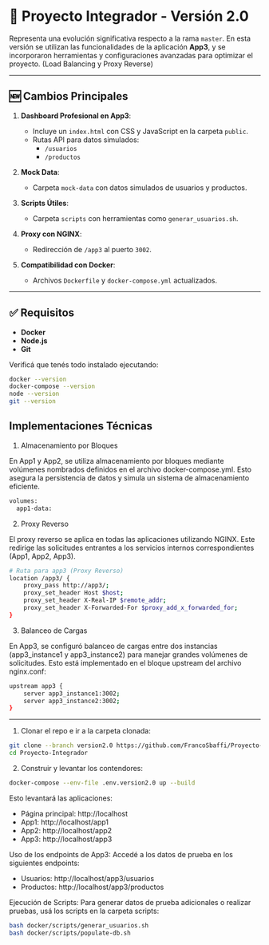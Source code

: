 
# 🚀 Proyecto Integrador - Versión 2.0

Representa una evolución significativa respecto a la rama `master`. En esta versión se utilizan las funcionalidades de la aplicación **App3**, y se incorporaron herramientas y configuraciones avanzadas para optimizar el proyecto. (Load Balancing y Proxy Reverse)

---

## 🆕 Cambios Principales

1. **Dashboard Profesional en App3**:
   - Incluye un `index.html` con CSS y JavaScript en la carpeta `public`.
   - Rutas API para datos simulados:
     - `/usuarios`
     - `/productos`

2. **Mock Data**:
   - Carpeta `mock-data` con datos simulados de usuarios y productos.

3. **Scripts Útiles**:
   - Carpeta `scripts` con herramientas como `generar_usuarios.sh`.

4. **Proxy con NGINX**:
   - Redirección de `/app3` al puerto `3002`.

5. **Compatibilidad con Docker**:
   - Archivos `Dockerfile` y `docker-compose.yml` actualizados.

---

## ✅ Requisitos

- **Docker**
- **Node.js**
- **Git**

Verificá que tenés todo instalado ejecutando:

```bash
docker --version
docker-compose --version
node --version
git --version
```

## Implementaciones Técnicas

1. Almacenamiento por Bloques

En App1 y App2, se utiliza almacenamiento por bloques mediante volúmenes nombrados definidos en el archivo docker-compose.yml. Esto asegura la persistencia de datos y simula un sistema de almacenamiento eficiente.

```bash
volumes:
  app1-data:
```

2. Proxy Reverso

El proxy reverso se aplica en todas las aplicaciones utilizando NGINX. Este redirige las solicitudes entrantes a los servicios internos correspondientes (App1, App2, App3).

```bash
# Ruta para app3 (Proxy Reverso)
location /app3/ {
    proxy_pass http://app3/;
    proxy_set_header Host $host;
    proxy_set_header X-Real-IP $remote_addr;
    proxy_set_header X-Forwarded-For $proxy_add_x_forwarded_for;
}
```

3. Balanceo de Cargas

En App3, se configuró balanceo de cargas entre dos instancias (app3_instance1 y app3_instance2) para manejar grandes volúmenes de solicitudes. Esto está implementado en el bloque upstream del archivo nginx.conf:

```bash
upstream app3 {
    server app3_instance1:3002;
    server app3_instance2:3002;
}
```

---

1. Clonar el repo e ir a la carpeta clonada:

```bash
git clone --branch version2.0 https://github.com/FrancoSbaffi/Proyecto-Integrador.git
cd Proyecto-Integrador
```

2. Construir y levantar los contendores:

```bash
docker-compose --env-file .env.version2.0 up --build
```

Esto levantará las aplicaciones:

- Página principal: http://localhost
- App1: http://localhost/app1
- App2: http://localhost/app2
- App3: http://localhost/app3

Uso de los endpoints de App3:
Accedé a los datos de prueba en los siguientes endpoints:

- Usuarios: http://localhost/app3/usuarios
- Productos: http://localhost/app3/productos

Ejecución de Scripts:
Para generar datos de prueba adicionales o realizar pruebas, usá los scripts en la carpeta scripts:

```bash
bash docker/scripts/generar_usuarios.sh
bash docker/scripts/populate-db.sh
```
